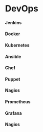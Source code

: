 # DevOps 


#### Jenkins

#### Docker

#### Kubernetes

#### Ansible

#### Chef 

#### Puppet

#### Nagios

#### Prometheus

#### Grafana

#### Nagios
